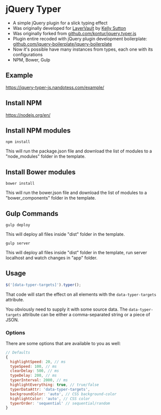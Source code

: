 # jQuery Typer
* A simple jQuery plugin for a slick typing effect
* Was originally developed for [LayerVault](http://layervault.com) by [Kelly Sutton](http://kellysutton.com)
* Was originally forked from [github.com/kontur/jquery.typer.js](https://github.com/kontur/jquery.typer.js)
* Plugin entire recoded with jQuery plugin development boilerplate: [github.com/jquery-boilerplate/jquery-boilerplate](https://github.com/jquery-boilerplate/jquery-boilerplate)
* Now it's possible have many instances from types, each one with its configurations
* NPM, Bower, Gulp

## Example
https://jquery-typer-js.nandotess.com/example/

## Install NPM
https://nodejs.org/en/

## Install NPM modules
`npm install`

This will run the package.json file and download the list of modules to a "node_modules" folder in the template.

## Install Bower modules
`bower install`

This will run the bower.json file and download the list of modules to a "bower_components" folder in the template.

## Gulp Commands
`gulp deploy`

This will deploy all files inside "dist" folder in the template.

`gulp server`

This will deploy all files inside "dist" folder in the template, run server localhost and watch changes in "app" folder.

## Usage

```javascript
$('[data-typer-targets]').typer();
```

That code will start the effect on all elements with the `data-typer-targets` attribute.

You obviously need to supply it with some source data. The `data-typer-targets` attribute can be either a comma-separated string or a piece of JSON.

### Options

There are some options that are available to you as well:

```javascript
// Defaults
{
  highlightSpeed: 20, // ms
  typeSpeed: 100, // ms
  clearDelay: 500, // ms
  typeDelay: 200, // ms
  typerInterval: 2000, // ms
  highlightEverything: true, // true/false
  typerDataAttr: 'data-typer-targets',
  backgroundColor: 'auto', // CSS background-color
  highlightColor: 'auto', // CSS color
  typerOrder: 'sequential' // sequential/random
}
```

